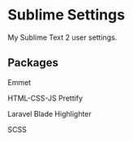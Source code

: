 # Sublime Settings

My Sublime Text 2 user settings.

## Packages

Emmet

HTML-CSS-JS Prettify

Laravel Blade Highlighter

SCSS